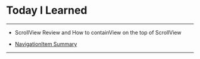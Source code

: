 # Today I Learned

---

- ScrollView Review and How to containView on the top of ScrollView

- [NavigationItem Summary](https://vincentgeranium.github.io/ios,/swift/2019/12/23/Navigation-Item-Summary.html)

---

